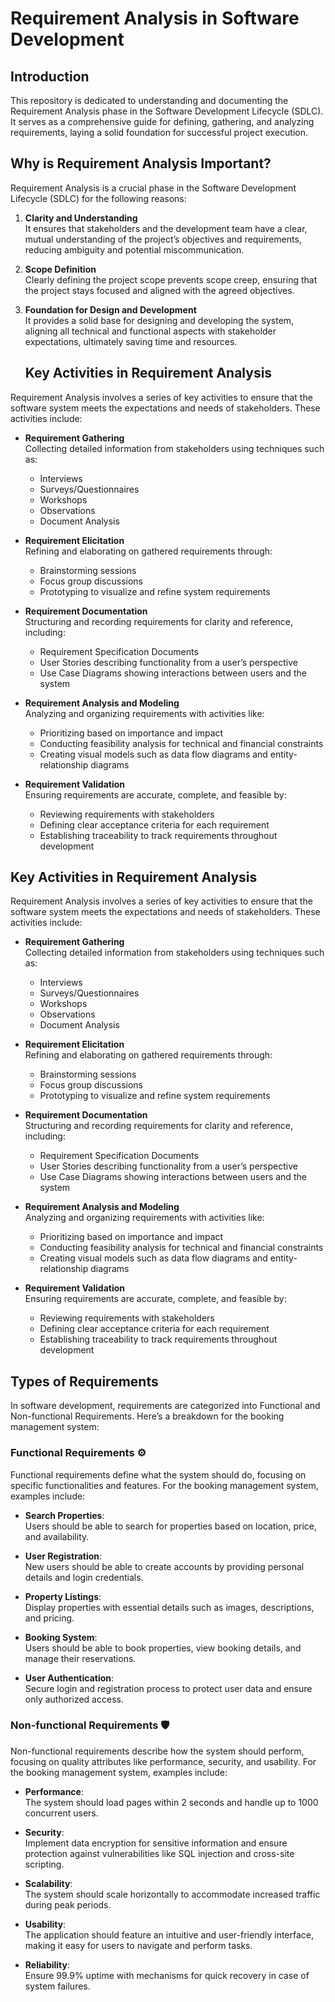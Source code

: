# Requirement Analysis in Software Development


## Introduction
This repository is dedicated to understanding and documenting the Requirement Analysis phase in the Software Development Lifecycle (SDLC). It serves as a comprehensive guide for defining, gathering, and analyzing requirements, laying a solid foundation for successful project execution.

## Why is Requirement Analysis Important?

Requirement Analysis is a crucial phase in the Software Development Lifecycle (SDLC) for the following reasons:

1. **Clarity and Understanding**  
   It ensures that stakeholders and the development team have a clear, mutual understanding of the project’s objectives and requirements, reducing ambiguity and potential miscommunication.

2. **Scope Definition**  
   Clearly defining the project scope prevents scope creep, ensuring that the project stays focused and aligned with the agreed objectives.

3. **Foundation for Design and Development**  
   It provides a solid base for designing and developing the system, aligning all technical and functional aspects with stakeholder expectations, ultimately saving time and resources.

   ## Key Activities in Requirement Analysis

Requirement Analysis involves a series of key activities to ensure that the software system meets the expectations and needs of stakeholders. These activities include:

- **Requirement Gathering**  
  Collecting detailed information from stakeholders using techniques such as:  
  - Interviews  
  - Surveys/Questionnaires  
  - Workshops  
  - Observations  
  - Document Analysis  

- **Requirement Elicitation**  
  Refining and elaborating on gathered requirements through:  
  - Brainstorming sessions  
  - Focus group discussions  
  - Prototyping to visualize and refine system requirements  

- **Requirement Documentation**  
  Structuring and recording requirements for clarity and reference, including:  
  - Requirement Specification Documents  
  - User Stories describing functionality from a user’s perspective  
  - Use Case Diagrams showing interactions between users and the system  

- **Requirement Analysis and Modeling**  
  Analyzing and organizing requirements with activities like:  
  - Prioritizing based on importance and impact  
  - Conducting feasibility analysis for technical and financial constraints  
  - Creating visual models such as data flow diagrams and entity-relationship diagrams  

- **Requirement Validation**  
  Ensuring requirements are accurate, complete, and feasible by:  
  - Reviewing requirements with stakeholders  
  - Defining clear acceptance criteria for each requirement  
  - Establishing traceability to track requirements throughout development  
## Key Activities in Requirement Analysis

Requirement Analysis involves a series of key activities to ensure that the software system meets the expectations and needs of stakeholders. These activities include:

- **Requirement Gathering**  
  Collecting detailed information from stakeholders using techniques such as:  
  - Interviews  
  - Surveys/Questionnaires  
  - Workshops  
  - Observations  
  - Document Analysis  

- **Requirement Elicitation**  
  Refining and elaborating on gathered requirements through:  
  - Brainstorming sessions  
  - Focus group discussions  
  - Prototyping to visualize and refine system requirements  

- **Requirement Documentation**  
  Structuring and recording requirements for clarity and reference, including:  
  - Requirement Specification Documents  
  - User Stories describing functionality from a user’s perspective  
  - Use Case Diagrams showing interactions between users and the system  

- **Requirement Analysis and Modeling**  
  Analyzing and organizing requirements with activities like:  
  - Prioritizing based on importance and impact  
  - Conducting feasibility analysis for technical and financial constraints  
  - Creating visual models such as data flow diagrams and entity-relationship diagrams  

- **Requirement Validation**  
  Ensuring requirements are accurate, complete, and feasible by:  
  - Reviewing requirements with stakeholders  
  - Defining clear acceptance criteria for each requirement  
  - Establishing traceability to track requirements throughout development
 
## Types of Requirements

In software development, requirements are categorized into Functional and Non-functional Requirements. Here’s a breakdown for the booking management system:

### Functional Requirements ⚙️

Functional requirements define what the system should do, focusing on specific functionalities and features. For the booking management system, examples include:

- **Search Properties**:  
  Users should be able to search for properties based on location, price, and availability.

- **User Registration**:  
  New users should be able to create accounts by providing personal details and login credentials.

- **Property Listings**:  
  Display properties with essential details such as images, descriptions, and pricing.

- **Booking System**:  
  Users should be able to book properties, view booking details, and manage their reservations.

- **User Authentication**:  
  Secure login and registration process to protect user data and ensure only authorized access.

### Non-functional Requirements 🛡️

Non-functional requirements describe how the system should perform, focusing on quality attributes like performance, security, and usability. For the booking management system, examples include:

- **Performance**:  
  The system should load pages within 2 seconds and handle up to 1000 concurrent users.

- **Security**:  
  Implement data encryption for sensitive information and ensure protection against vulnerabilities like SQL injection and cross-site scripting.

- **Scalability**:  
  The system should scale horizontally to accommodate increased traffic during peak periods.

- **Usability**:  
  The application should feature an intuitive and user-friendly interface, making it easy for users to navigate and perform tasks.

- **Reliability**:  
  Ensure 99.9% uptime with mechanisms for quick recovery in case of system failures.





